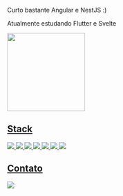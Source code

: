 Curto bastante Angular e NestJS :)

Atualmente estudando Flutter e Svelte

<div>
  <a href="https://github.com/stLmpp">
  <!--<img height="180em" src="https://github-readme-stats.vercel.app/api?username=stLmpp&show_icons=true&theme=react&count_private=true"/>-->
  <img height="180em" src="https://github-readme-stats.vercel.app/api/top-langs/?username=stLmpp&layout=compact&langs_count=8&theme=react"/>
</div>

## Stack
<p>
  <img src="https://img.shields.io/badge/Typescript-informational"/>
  <img src="https://img.shields.io/badge/Javascript-informational"/>
  <img src="https://img.shields.io/badge/Angular-informational"/>
  <img src="https://img.shields.io/badge/NodeJS-informational"/>
  <img src="https://img.shields.io/badge/NestJS-informational"/>
  <img src="https://img.shields.io/badge/TypeORM-informational"/>
  <img src="https://img.shields.io/badge/Postgres-informational"/>
</p>
  
## Contato
<a href="https://www.linkedin.com/in/guilherme-stl/" target="_blank">
  <img src="https://img.shields.io/badge/-LinkedIn-%230077B5?style=for-the-badge&logo=linkedin&logoColor=white" target="_blank">
</a> 
  
<!--
**stLmpp/stLmpp** is a ✨ _special_ ✨ repository because its `README.md` (this file) appears on your GitHub profile.

Here are some ideas to get you started:

- 🔭 I’m currently working on ...
- 🌱 I’m currently learning ...
- 👯 I’m looking to collaborate on ...
- 🤔 I’m looking for help with ...
- 💬 Ask me about ...
- 📫 How to reach me: ...
- 😄 Pronouns: ...

- ⚡ Fun fact: ...
-->
